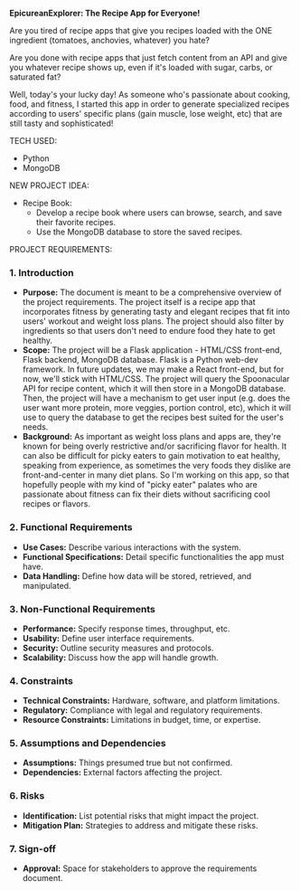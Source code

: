 **EpicureanExplorer: The Recipe App for Everyone!**

Are you tired of recipe apps that give you recipes loaded with the ONE ingredient (tomatoes, anchovies, whatever) you hate?

Are you done with recipe apps that just fetch content from an API and give you whatever recipe shows up, even if it's loaded with sugar, carbs, or saturated fat?

Well, today's your lucky day! As someone who's passionate about cooking, food, and fitness, I started this app in order to generate specialized recipes according to users' specific plans (gain muscle, lose weight, etc) that are still tasty and sophisticated!

TECH USED:
- Python
- MongoDB

NEW PROJECT IDEA:
* Recipe Book:
   * Develop a recipe book where users can browse, search, and save their favorite recipes.
   * Use the MongoDB database to store the saved recipes.

PROJECT REQUIREMENTS:

### 1. **Introduction**
   - **Purpose:** 
      The document is meant to be a comprehensive overview of the project requirements. The project itself is a recipe app that incorporates
      fitness by generating tasty and elegant recipes that fit into users' workout and weight loss plans. The project should also filter by ingredients so that users don't need to endure food they hate to get healthy.
   - **Scope:** 
      The project will be a Flask application - HTML/CSS front-end, Flask backend, MongoDB database. Flask is a Python web-dev framework. In future updates, we may make a React front-end, but for now, we'll stick with HTML/CSS. The project will query the Spoonacular API for recipe content, which it will then store in a MongoDB database. Then, the project will have a mechanism to get user input (e.g. does the user want more protein, more veggies, portion control, etc), which it will use to query the database to get the recipes best suited for the user's needs.
   - **Background:** 
      As important as weight loss plans and apps are, they're known for being overly restrictive and/or sacrificing flavor for health. It
      can also be difficult for picky eaters to gain motivation to eat healthy, speaking from experience, as sometimes the very foods they
      dislike are front-and-center in many diet plans. So I'm working on this app, so that hopefully people with my kind of "picky eater"
      palates who are passionate about fitness can fix their diets without sacrificing cool recipes or flavors. 

### 2. **Functional Requirements**
   - **Use Cases:** Describe various interactions with the system.
   - **Functional Specifications:** Detail specific functionalities the app must have.
   - **Data Handling:** Define how data will be stored, retrieved, and manipulated.

### 3. **Non-Functional Requirements**
   - **Performance:** Specify response times, throughput, etc.
   - **Usability:** Define user interface requirements.
   - **Security:** Outline security measures and protocols.
   - **Scalability:** Discuss how the app will handle growth.

### 4. **Constraints**
   - **Technical Constraints:** Hardware, software, and platform limitations.
   - **Regulatory:** Compliance with legal and regulatory requirements.
   - **Resource Constraints:** Limitations in budget, time, or expertise.

### 5. **Assumptions and Dependencies**
   - **Assumptions:** Things presumed true but not confirmed.
   - **Dependencies:** External factors affecting the project.

### 6. **Risks**
   - **Identification:** List potential risks that might impact the project.
   - **Mitigation Plan:** Strategies to address and mitigate these risks.

### 7. **Sign-off**
   - **Approval:** Space for stakeholders to approve the requirements document.
